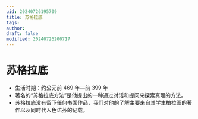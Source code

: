```yaml
---
uid: 20240726195709
title: 苏格拉底
tags: 
author: 
draft: false
modified: 20240726200717
---
```


# 苏格拉底

- 生活时期：约公元前 469 年—前 399 年
- 著名的“苏格拉底方法”是他提出的一种通过对话和提问来探索真理的方法。
- 苏格拉底没有留下任何书面作品，我们对他的了解主要来自其学生柏拉图的著作以及同时代人色诺芬的记载。